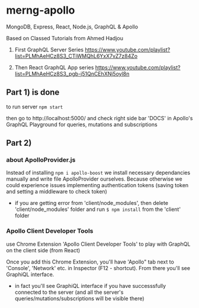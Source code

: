 # merng-apollo
MongoDB, Express, React, Node.js, GraphQL &amp; Apollo


Based on Classed Tutorials from Ahmed Hadjou

1) First GraphQL Server Series
https://www.youtube.com/playlist?list=PLMhAeHCz8S3_CTiWMQhL6YxX7vZ7z84Zo

2) Then React GraphQL App series
https://www.youtube.com/playlist?list=PLMhAeHCz8S3_pgb-j51QnCEhXNj5oyl8n


## Part 1) is done
to run server 
```npm start```

then go to http://localhost:5000/ and check right side bar 'DOCS' in Apollo's GraphQL Playground for queries, mutations and subscriptions

## Part 2)

### about ApolloProvider.js
Instead of installing ```npm i apollo-boost``` we install necessary dependancies manually and write file ApolloProvider ourselves. Because otherwise we could experience issues implementing authentication tokens (saving token and setting a middleware to check token)

* if you are getting error from 'client/node_modules', then delete 'client/node_modules' folder and run ```$ npm install``` from the 'client' folder

### Apollo Client Developer Tools
use Chrome Extension 'Apollo Client Developer Tools' to play with GraphQL on the client side (from React)

Once you add this Chrome Extension, you'll have 'Apollo" tab next to 'Console', 'Network' etc. in Inspector (F12 - shortcut). From there you'll see GraphiQL interface. 

* in fact you'll see GraphiQL interface if you have successsfully connected to the server (and all the server's queries/mutations/subscriptions will be visible there)